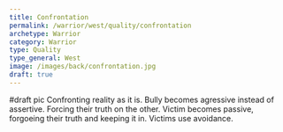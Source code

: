 ```yaml
---
title: Confrontation
permalink: /warrior/west/quality/confrontation
archetype: Warrior
category: Warrior
type: Quality
type_general: West
image: /images/back/confrontation.jpg
draft: true
---
```

#draft pic Confronting reality as it is. Bully becomes agressive instead of assertive. Forcing their truth on the other. Victim becomes passive, forgoeing their truth and keeping it in. Victims use avoidance.

